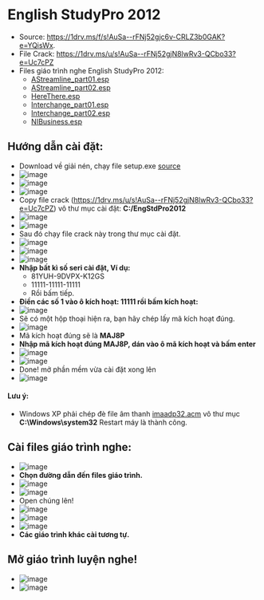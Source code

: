 # English StudyPro 2012
- Source: https://1drv.ms/f/s!AuSa--rFNj52gjc6v-CRLZ3b0GAK?e=YQisWx.
- File Crack: https://1drv.ms/u/s!AuSa--rFNj52gjN8lwRv3-QCbo33?e=Uc7cPZ
- Files giáo trình nghe English StudyPro 2012:
  - [AStreamline_part01.esp](https://1drv.ms/u/s!AuSa--rFNj52gjC6YudQSkhSv2ol?e=3yZuY9)
  - [AStreamline_part02.esp](https://1drv.ms/u/s!AuSa--rFNj52gi13hN7NpZ8qIjuQ?e=aRVrZL)
  - [HereThere.esp](https://1drv.ms/u/s!AuSa--rFNj52gi6tGpKI4rcmMBa3?e=DEhUEi)
  - [Interchange_part01.esp](https://1drv.ms/u/s!AuSa--rFNj52gjXFZmV4xOlYj0LK?e=SUdU3V)
  - [Interchange_part02.esp](https://1drv.ms/u/s!AuSa--rFNj52gjHTUTVQ_DB3cHob?e=OCg7CI)
  - [NIBusiness.esp](https://1drv.ms/u/s!AuSa--rFNj52gjI7MJF-eKSFYLcZ?e=QV5Syj)

## Hướng dẫn cài đặt: 
  - Download về giải nén, chạy file setup.exe [source](https://1drv.ms/f/s!AuSa--rFNj52gjc6v-CRLZ3b0GAK?e=YQisWx)
  - ![image](https://github.com/BsNgChiThanh/EnglishStudyPro2012/assets/82578024/024e9164-456a-44bd-ae85-4fa46905483f)
  - ![image](https://github.com/BsNgChiThanh/EnglishStudyPro2012/assets/82578024/fd671d4f-02de-4f13-8b25-677f0f785604)
  - ![image](https://github.com/BsNgChiThanh/EnglishStudyPro2012/assets/82578024/d8e10902-5ed1-4176-b134-d35aa3acdb08)
  - Copy file crack (https://1drv.ms/u/s!AuSa--rFNj52gjN8lwRv3-QCbo33?e=Uc7cPZ) vô thư mục cài đặt: **C:/EngStdPro2012**
  - ![image](https://github.com/BsNgChiThanh/EnglishStudyPro2012/assets/82578024/1f7ade8c-71d8-4a23-b3aa-1e907eb7fe36)
  - ![image](https://github.com/BsNgChiThanh/EnglishStudyPro2012/assets/82578024/8e50840a-cdd6-49e1-80b3-a1747be2c1f6)
  - Sau đó chạy file crack này trong thư mục cài đặt.
  - ![image](https://github.com/BsNgChiThanh/EnglishStudyPro2012/assets/82578024/152d41e2-fb5d-4c30-8f04-ed7f6a3f9f60)
  - ![image](https://github.com/BsNgChiThanh/EnglishStudyPro2012/assets/82578024/33e4acfa-fd0e-4576-93d5-0a3c3375409a)
  - ![image](https://github.com/BsNgChiThanh/EnglishStudyPro2012/assets/82578024/8c915d4a-fbe5-4b3d-9f9e-d15671475c52)
  - **Nhập bất kì số seri cài đặt, Ví dụ:**
    - 81YUH-9DVPX-K12GS
    - 11111-11111-11111
    - Rồi bấm tiếp.
  - **Điền các số 1 vào ô kích hoạt: 11111 rồi bấm kích hoạt:**
  - ![image](https://github.com/BsNgChiThanh/EnglishStudyPro2012/assets/82578024/8c086707-c137-4f42-8e3f-9befef6d23c4)
  - Sẽ có một hộp thoại hiện ra, bạn hãy chép lấy mã kích hoạt đúng.
  - ![image](https://github.com/BsNgChiThanh/EnglishStudyPro2012/assets/82578024/bb64c0cf-c95f-4219-a121-941a836daddf)
  - Mã kích hoạt đúng sẽ là **MAJ8P**
  - **Nhập mã kích hoạt đúng MAJ8P, dán vào ô mã kích hoạt và bấm enter**
  - ![image](https://github.com/BsNgChiThanh/EnglishStudyPro2012/assets/82578024/d469cb78-fb35-439a-8b20-bb3500d6ff0d)
  - ![image](https://github.com/BsNgChiThanh/EnglishStudyPro2012/assets/82578024/d95d190a-0ef4-4555-ba3d-951a308a0deb)
- Done! mở phần mềm vừa cài đặt xong lên
- ![image](https://github.com/BsNgChiThanh/EnglishStudyPro2012/assets/82578024/cf89af5d-be45-4ede-a554-d7d1a1a9d865)

#### Lưu ý:
  - Windows XP phải chép đè file âm thanh [imaadp32.acm](https://1drv.ms/u/s!AuSa--rFNj52gi_FqDijHa26c1-c?e=pFeioH) vô thư mục **C:\Windows\system32** Restart máy là thành công.

## Cài files giáo trình nghe:
- ![image](https://github.com/BsNgChiThanh/EnglishStudyPro2012/assets/82578024/e0d86302-1209-4aab-9c7a-39ffc8a404cb)
- **Chọn đường dẫn đến files giáo trình.**
- ![image](https://github.com/BsNgChiThanh/EnglishStudyPro2012/assets/82578024/dcfd5c81-7fa6-4c4a-badf-c7027511ef93)
- ![image](https://github.com/BsNgChiThanh/EnglishStudyPro2012/assets/82578024/399f2e95-e328-4d71-839b-4f2581d7696a)
- Open chúng lên!
- ![image](https://github.com/BsNgChiThanh/EnglishStudyPro2012/assets/82578024/678e075d-b67f-4b55-9f4d-3a7d23089c6a)
- ![image](https://github.com/BsNgChiThanh/EnglishStudyPro2012/assets/82578024/b83ecba5-5a55-4ae9-982b-28a08a7a16bf)
- ![image](https://github.com/BsNgChiThanh/EnglishStudyPro2012/assets/82578024/a433ab94-77a0-4f35-85e0-abaf54c860ee)
- **Các giáo trình khác cài tương tự.**

## Mở giáo trình luyện nghe!
- ![image](https://github.com/BsNgChiThanh/EnglishStudyPro2012/assets/82578024/a63bbf15-2ee9-4444-a9d9-a39831fc4948)
- ![image](https://github.com/BsNgChiThanh/EnglishStudyPro2012/assets/82578024/e5ef96cf-f7f9-41fe-b0d4-d99358f789f9)






